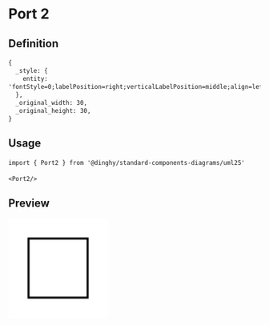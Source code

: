 # Port 2

## Definition

```
{
  _style: { 
    entity: 'fontStyle=0;labelPosition=right;verticalLabelPosition=middle;align=left;verticalAlign=middle;spacingLeft=2;html=1;',
  },
  _original_width: 30,
  _original_height: 30,
}
```

## Usage

```
import { Port2 } from '@dinghy/standard-components-diagrams/uml25'

<Port2/>
```

## Preview

<img src="./port-2.png" width="200"/>
